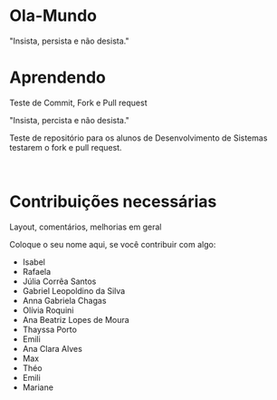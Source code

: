 # Ola-Mundo
"Insista, persista e não desista."

# Aprendendo
Teste de Commit, Fork e Pull request

"Insista, percista e não desista."

  Teste de repositório para os alunos de Desenvolvimento de Sistemas testarem o fork e pull request.

  <br>
  <h1>Contribuições necessárias</h1>


  Layout, comentários, melhorias em geral

Coloque o seu nome aqui, se você contribuir com algo:
- Isabel
- Rafaela
- Júlia Corrêa Santos 
- Gabriel Leopoldino da Silva
- Anna Gabriela Chagas
- Olívia Roquini
- Ana Beatriz Lopes de Moura
- Thayssa Porto 
- Emili
- Ana Clara Alves
- Max
- Théo
- Emili
- Mariane
